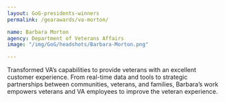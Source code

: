 ```yaml
---
layout: GoG-presidents-winners
permalink: /gearawards/va-morton/

name: Barbara Morton
agency: Department of Veterans Affairs
image: "/img/GoG/headshots/Barbara-Morton.png"

---
```


Transformed VA’s capabilities to provide veterans with an excellent customer experience. From real-time data and tools to strategic partnerships between communities, veterans, and families, Barbara’s work empowers veterans and VA employees to improve the veteran experience.
